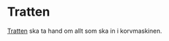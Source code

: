# Tratten

[Tratten](http://groups.google.com/group/tratten?lnk=srg) ska ta hand om allt som ska in i korvmaskinen.